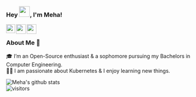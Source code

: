 ### Hey <img src="https://github.com/TheDudeThatCode/TheDudeThatCode/blob/master/Assets/Hi.gif" width="29px">, I'm Meha!

<a href="https://www.linkedin.com/in/meha-bhalodiya-1512bb1b9/">
  <img align="left" width="24px" src="https://cdn.jsdelivr.net/npm/simple-icons@v3/icons/linkedin.svg"  />
</a>
<a href="https://twitter.com/mehabhalodiya">
  <img align="left" width="26px" src="https://cdn.jsdelivr.net/npm/simple-icons@v3/icons/twitter.svg" />
</a>
<a href="mailto:mehabhalodiya@gmail.com">
  <img align="left" width="26px" src="https://cdn.jsdelivr.net/npm/simple-icons@v3/icons/gmail.svg" />
</a>

<br />

### About Me 🚀
🎓 I’m an Open-Source enthusiast & a sophomore pursuing my Bachelors in Computer Engineering. </br>
👨‍💻  I am passionate about Kubernetes & I enjoy learning new things.

![Meha's github stats](https://github-readme-stats.vercel.app/api?username=mehabhalodiya&show_icons=true&hide_border=true)
<br />
![visitors](https://visitor-badge.laobi.icu/badge?page_id=mehabhalodiya.mehabhalodiya)

<!--
**mehabhalodiya/mehabhalodiya** is a ✨ _special_ ✨ repository because its `README.md` (this file) appears on your GitHub profile.

Here are some ideas to get you started:

- 🔭 I’m currently working on ...
- 🌱 I’m currently learning ...
- 👯 I’m looking to collaborate on ...
- 🤔 I’m looking for help with ...
- 💬 Ask me about ...
- 📫 How to reach me: ...
- 😄 Pronouns: ...
- ⚡ Fun fact: ...
-->
